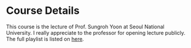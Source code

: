 # Course Details

This course is the lecture of Prof. Sungroh Yoon at Seoul National University.
I really appreciate to the professor for opening lecture publicly.
The full playlist is listed on [here](https://www.youtube.com/playlist?list=PLDhCIPjHgzmoFMMUItlmjToPFk_2Uynn5).